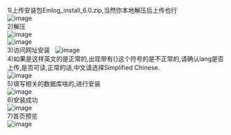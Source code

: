 
1)上传安装包Emlog_install_6.0.zip,当然你本地解压后上传也行  
![image](https://github.com/eisongao/Emlog-6.0-Fixed-Bug-update/blob/master/IMG_2072.PNG?raw=true)  
2)解压  
![image](https://github.com/eisongao/Emlog-6.0-Fixed-Bug-update/blob/master/IMG_2073.PNG?raw=true)  
![image](https://github.com/eisongao/Emlog-6.0-Fixed-Bug-update/blob/master/IMG_2075.PNG?raw=true)  
3)访问网址安装  
![image](https://github.com/eisongao/Emlog-6.0-Fixed-Bug-update/blob/master/IMG_2076.PNG?raw=true)  
4)如果是这样英文的是正常的,出现带有{}这个符号的是不正常的,请确认lang是否上传,是否可读,正常的话,中文请选择Simplified Chinese.  
![image](https://github.com/eisongao/Emlog-6.0-Fixed-Bug-update/blob/master/IMG_2077.PNG?raw=true)  
5)填写相关的数据库啥的,进行安装  
![image](https://github.com/eisongao/Emlog-6.0-Fixed-Bug-update/blob/master/IMG_2082.JPG?raw=true)  
6)安装成功  
![image](https://github.com/eisongao/Emlog-6.0-Fixed-Bug-update/blob/master/IMG_2080.PNG?raw=true)  
7)首页预览  
![image](https://github.com/eisongao/Emlog-6.0-Fixed-Bug-update/blob/master/IMG_2081.PNG?raw=true)
